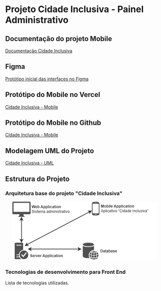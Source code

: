 # Projeto Cidade Inclusiva - Painel Administrativo

## Documentação do projeto Mobile
[Documentação Cidade Inclusiva](https://docs.google.com/document/d/1VxejBnzkMbvmlPWUQOMgSNrHDl5ugXdu/edit?usp=sharing&ouid=102192252225915503282&rtpof=true&sd=true)

## Figma
[Protótipo inicial das interfaces no Figma](https://www.figma.com/design/sHp0ryMHBTla6oVVEYJSOv/Cidade-Inclusiva---Administra%C3%A7%C3%A3o?t=bAvL4J7JhD7i1ASY-0)

## Protótipo do Mobile no Vercel
[Cidade Inclusiva - Mobile](https://fundect-pictec3-mobile-cidade-inclusiva.vercel.app/login)

## Protótipo do Mobile no Github
[Cidade Inclusiva - Mobile](https://github.com/marcosrogerio-jrf/fundect-pictec3-mobile-cidade-inclusiva)

## Modelagem UML do Projeto
[Cidade Inclusiva - UML](https://app.diagrams.net/#G1c72Gns79DE7laBVADoPoukr65F1AaNS-#%7B%22pageId%22%3A%22mtrVlBZr0wSEAqDMiRos%22%7D)

## Estrutura do Projeto
### Arquitetura base do projeto "Cidade Inclusiva"
<div align="center">
  <img src="arquitetura-base.png" />
</div>

### Tecnologias de desenvolvimento para Front End
Lista de tecnologias utilizadas.
